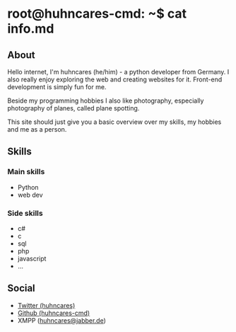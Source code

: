 # root@huhncares-cmd: ~$ cat info.md

## About

Hello internet, I'm huhncares (he/him) - a python developer from Germany. I also really enjoy exploring the web and creating websites for it. Front-end development is simply fun for me.

Beside my programming hobbies I also like photography, especially photography of planes, called plane spotting.

This site should just give you a basic overview over my skills, my hobbies and me as a person.

## Skills

### Main skills

*   Python
*   web dev

### Side skills

*   c#
*   c
*   sql
*   php
*   javascript
*   ...

## Social

*   [Twitter (huhncares)](https://twitter.com/huhncares)
*   [Github (huhncares-cmd)](https://github.com/huhncares-cmd)
*   XMPP (huhncares@jabber.de)
